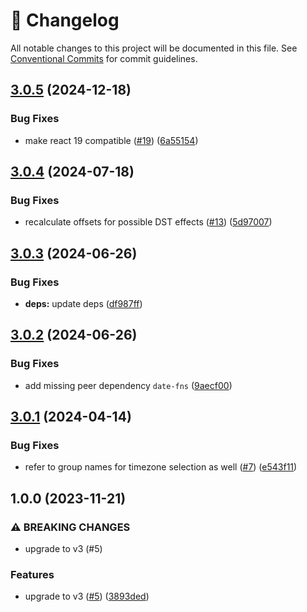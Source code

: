 <!-- markdownlint-disable --><!-- textlint-disable -->

# 📓 Changelog

All notable changes to this project will be documented in this file. See
[Conventional Commits](https://conventionalcommits.org) for commit guidelines.

## [3.0.5](https://github.com/sanity-io/rich-date-input/compare/v3.0.4...v3.0.5) (2024-12-18)

### Bug Fixes

- make react 19 compatible ([#19](https://github.com/sanity-io/rich-date-input/issues/19)) ([6a55154](https://github.com/sanity-io/rich-date-input/commit/6a551547b79977be1570d2b639f6fbd68f018222))

## [3.0.4](https://github.com/sanity-io/rich-date-input/compare/v3.0.3...v3.0.4) (2024-07-18)

### Bug Fixes

- recalculate offsets for possible DST effects ([#13](https://github.com/sanity-io/rich-date-input/issues/13)) ([5d97007](https://github.com/sanity-io/rich-date-input/commit/5d97007f0ab5efa129c7b9ca916e80bee10d91fe))

## [3.0.3](https://github.com/sanity-io/rich-date-input/compare/v3.0.2...v3.0.3) (2024-06-26)

### Bug Fixes

- **deps:** update deps ([df987ff](https://github.com/sanity-io/rich-date-input/commit/df987ffd8c8eba590782bae6151a229c7868a317))

## [3.0.2](https://github.com/sanity-io/rich-date-input/compare/v3.0.1...v3.0.2) (2024-06-26)

### Bug Fixes

- add missing peer dependency `date-fns` ([9aecf00](https://github.com/sanity-io/rich-date-input/commit/9aecf00400ff26d2e114e824a8248d4eea5fb9a8))

## [3.0.1](https://github.com/sanity-io/rich-date-input/compare/v3.0.0...v3.0.1) (2024-04-14)

### Bug Fixes

- refer to group names for timezone selection as well ([#7](https://github.com/sanity-io/rich-date-input/issues/7)) ([e543f11](https://github.com/sanity-io/rich-date-input/commit/e543f1138703d547b6a56aaf2f4a5e7ad4ffa326))

## 1.0.0 (2023-11-21)

### ⚠ BREAKING CHANGES

- upgrade to v3 (#5)

### Features

- upgrade to v3 ([#5](https://github.com/sanity-io/rich-date-input/issues/5)) ([3893ded](https://github.com/sanity-io/rich-date-input/commit/3893dedf3de4d84312320202e318efcd0a2d4959))
